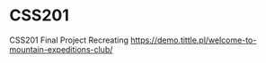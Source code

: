 # CSS201
CSS201 Final Project Recreating https://demo.tittle.pl/welcome-to-mountain-expeditions-club/ 
